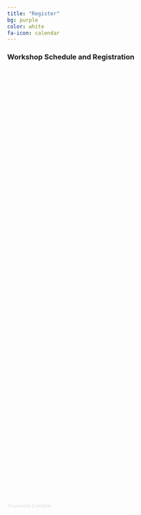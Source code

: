 ```yaml
---
title: "Register"
bg: purple
color: white 
fa-icon: calendar
---
```


### Workshop Schedule and Registration

<div style="width:100%; text-align:left;" id="wrapper" ><iframe
src="//https://www.eventbrite.ca/e/scientific-computing-fundamentals-for-camh-researchers-tickets-24842762371"
frameborder="0" height="1000" width="100%" vspace="0" hspace="0"
marginheight="5" marginwidth="5" scrolling="auto"
allowtransparency="true"></iframe><div style="font-family:Helvetica, Arial;
font-size:10px; padding:5px 0 5px; margin:2px; width:100%; text-align:left;"
><a class="powered-by-eb" style="color: #dddddd; text-decoration: none;"
target="_blank" href="http://www.eventbrite.ca/r/etckt">Powered by
Eventbrite</a></div></div>
